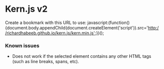 # Kern.js v2

Create a bookmark with this URL to use:
javascript:(function(){document.body.appendChild(document.createElement('script')).src='http://richardhabeeb.github.io/kern.js/kern.min.js';})();

### Known issues
+ Does not work if the selected element contains any other HTML tags (such as line breaks, spans, etc).
